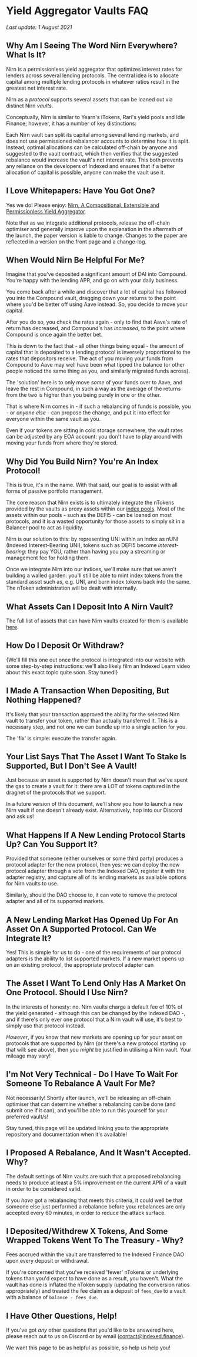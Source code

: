 # Yield Aggregator Vaults FAQ

*Last update: 1 August 2021*

## Why Am I Seeing The Word Nirn Everywhere? What Is It?

Nirn is a permissionless yield aggregator that optimizes interest rates for lenders across several lending protocols. The central idea is to allocate capital among multiple lending protocols in whatever ratios result in the greatest net interest rate.

Nirn as a _protocol_ supports several assets that can be loaned out via distinct Nirn _vaults_.

Conceptually, Nirn is similar to Yearn's iTokens, Rari's yield pools and Idle Finance; however, it has a number of key distinctions:

Each Nirn vault can split its capital among several lending markets, and does not use permissioned rebalancer accounts to determine how it is split. Instead, optimal allocations can be calculated off-chain by anyone and suggested to the vault contract, which then verifies that the suggested rebalance would increase the vault's net interest rate. This both prevents any reliance on the developers of Indexed and ensures that if a better allocation of capital is possible, anyone can make the vault use it.

## I Love Whitepapers: Have You Got One?

Yes we do! Please enjoy: [Nirn, A Compositional, Extensible and Permissionless Yield Aggregator](https://github.com/indexed-finance/nirn-whitepaper/blob/main/Nirn_Whitepaper.pdf).

Note that as we integrate additional protocols, release the off-chain optimiser and generally improve upon the explanation in the aftermath of the launch, the paper version is liable to change. Changes to the paper are reflected in a version on the front page and a change-log.

## When Would Nirn Be Helpful For Me?

Imagine that you've deposited a significant amount of DAI into Compound. You're happy with the lending APR, and go on with your daily business.

You come back after a while and discover that a lot of capital has followed you into the Compound vault, dragging down your returns to the point where you'd be better off using Aave instead. So, you decide to move your capital.

After you do so, you check the rates again - only to find that Aave's rate of return has decreased, and Compound's has _increased_, to the point where Compound is once again the better bet.

This is down to the fact that - all other things being equal - the amount of capital that is deposited to a lending protocol is inversely proportional to the rates that depositors receive. The act of you moving your funds from Compound to Aave may well have been what tipped the balance (or other people noticed the same thing as you, and similarly migrated funds across).

The 'solution' here is to only move _some_ of your funds over to Aave, and leave the rest in Compound, in such a way as the average of the returns from the two is higher than you being purely in one or the other.

That is where Nirn comes in - if such a rebalancing of funds is possible, you - or _anyone else_ - can propose the change, and put it into effect for everyone within the same vault as you.

Even if your tokens are sitting in cold storage somewhere, the vault rates can be adjusted by any EOA account: you don't have to play around with moving your funds from where they're stored.

## Why Did You Build Nirn? You're An Index Protocol!

This is true, it's in the name. With that said, our goal is to assist with all forms of passive portfolio management.

The core reason that Nirn exists is to ultimately integrate the nTokens provided by the vaults as proxy assets within our [index pools](). Most of the assets within our pools - such as the DEFI5 - can be loaned on most protocols, and it is a wasted opportunity for those assets to simply sit in a Balancer pool to act as liquidity.

Nirn is our solution to this: by representing UNI within an index as nUNI (Indexed Interest-Bearing UNI), tokens such as DEFI5 become _interest-bearing_: they pay YOU, rather than having you pay a streaming or management fee for holding them.

Once we integrate Nirn into our indices, we'll make sure that we aren't building a walled garden: you'll still be able to mint index tokens from the standard asset such as, e.g. UNI, and burn index tokens back into the same. The nToken administration will be dealt with internally.

## What Assets Can I Deposit Into A Nirn Vault?

The full list of assets that can have Nirn vaults created for them is available [here](../nirn/supported.md).

## How Do I Deposit Or Withdraw?

{We'll fill this one out once the protocol is integrated into our website with some step-by-step instructions: we'll also likely film an Indexed Learn video about this exact topic quite soon. Stay tuned!}

## I Made A Transaction When Depositing, But Nothing Happened?

It's likely that your transaction approved the ability for the selected Nirn vault to transfer your token, rather than actually transferred it. This is a necessary step, and not one we can bundle up into a single action for you.

The 'fix' is simple: execute the transfer again.

## Your List Says That The Asset I Want To Stake Is Supported, But I Don't See A Vault!

Just because an asset is supported by Nirn doesn't mean that we've spent the gas to create a vault for it: there are a LOT of tokens captured in the dragnet of the protocols that we support.

In a future version of this document, we'll show you how to launch a new Nirn vault if one doesn't already exist. Alternatively, hop into our Discord and ask us!

## What Happens If A New Lending Protocol Starts Up? Can You Support It?

Provided that someone (either ourselves or some third party) produces a protocol adapter for the new protocol, then yes: we can deploy the new protocol adapter through a vote from the Indexed DAO, register it with the adapter registry, and capture all of its lending markets as available options for Nirn vaults to use.

Similarly, should the DAO choose to, it can vote to remove the protocol adapter and all of its supported markets.

## A New Lending Market Has Opened Up For An Asset On A Supported Protocol. Can We Integrate It?

Yes! This is simple for us to do - one of the requirements of our protocol adapters is the ability to list supported markets. If a new market opens up on an existing protocol, the appropriate protocol adapter can 

## The Asset I Want To Lend Only Has A Market On One Protocol. Should I Use Nirn?

In the interests of honesty: no. Nirn vaults charge a default fee of 10% of the yield generated - although this can be changed by the Indexed DAO -, and if there's only ever one protocol that a Nirn vault will use, it's best to simply use that protocol instead.

_However_, if you know that new markets are opening up for your asset on protocols that are supported by Nirn (or there's a new protocol starting up that will: see above), then you _might_ be justified in utilising a Nirn vault. Your mileage may vary!

## I'm Not Very Technical - Do I Have To Wait For Someone To Rebalance A Vault For Me?

Not necessarily! Shortly after launch, we'll be releasing an off-chain optimiser that can determine whether a rebalancing can be done (and submit one if it can), and you'll be able to run this yourself for your preferred vault/s!

Stay tuned, this page will be updated linking you to the appropriate repository and documentation when it's available!

## I Proposed A Rebalance, And It Wasn't Accepted. Why?

The default settings of Nirn vaults are such that a proposed rebalancing needs to produce at least a 5% improvement on the current APR of a vault in order to be considered valid.

If you _have_ got a rebalancing that meets this criteria, it could well be that someone else just performed a rebalance before you: rebalances are only accepted every 60 minutes, in order to reduce the attack surface.

## I Deposited/Withdrew X Tokens, And Some Wrapped Tokens Went To The Treasury - Why?

Fees accrued within the vault are transferred to the Indexed Finance DAO upon every deposit or withdrawal.

If you're concerned that you've received 'fewer' nTokens or underlying tokens than you'd expect to have done as a result, you haven't. What the vault has done is inflated the nToken supply (updating the conversion ratios appropriately) and treated the fee claim as a deposit of `fees_due` to a vault with a balance of `balance - fees_due`.

## I Have Other Questions, Help!

If you've got _any_ other questions that you'd like to be answered here, please reach out to us on Discord or by email (contact@indexed.finance).

We want this page to be as helpful as possible, so help us help you!